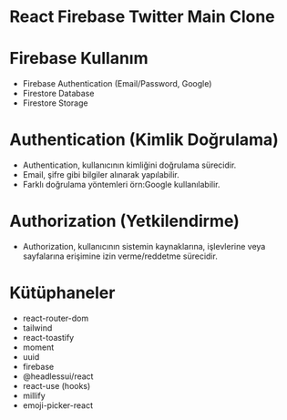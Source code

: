 # React Firebase Twitter Main Clone

# Firebase Kullanım

- Firebase Authentication (Email/Password, Google)
- Firestore Database
- Firestore Storage

# Authentication (Kimlik Doğrulama)

- Authentication, kullanıcının kimliğini doğrulama sürecidir.
- Email, şifre gibi bilgiler alınarak yapılabilir.
- Farklı doğrulama yöntemleri örn:Google kullanılabilir.

# Authorization (Yetkilendirme)

- Authorization, kullanıcının sistemin kaynaklarına, işlevlerine veya sayfalarına erişimine izin verme/reddetme sürecidir.

# Kütüphaneler

- react-router-dom
- tailwind
- react-toastify
- moment
- uuid
- firebase
- @headlessui/react
- react-use (hooks)
- millify
- emoji-picker-react
